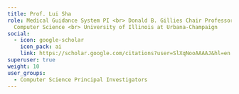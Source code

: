 ```yaml
---
title: Prof. Lui Sha
role: Medical Guidance System PI <br> Donald B. Gillies Chair Professor of
  Computer Science <br> University of Illinois at Urbana-Champaign
social:
  - icon: google-scholar
    icon_pack: ai
    link: https://scholar.google.com/citations?user=SlXqNooAAAAJ&hl=en
superuser: true
weight: 10
user_groups:
  - Computer Science Principal Investigators
---
```

